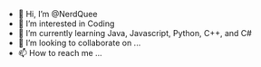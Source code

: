 - 👋 Hi, I’m @NerdQuee
- 👀 I’m interested in Coding 
- 🌱 I’m currently learning Java, Javascript, Python, C++, and C#
- 💞️ I’m looking to collaborate on ...
- 📫 How to reach me ...

<!---
NerdQuee/NerdQuee is a ✨ special ✨ repository because its `README.md` (this file) appears on your GitHub profile.
You can click the Preview link to take a look at your changes.
--->
